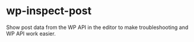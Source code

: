 # wp-inspect-post
 Show post data from the WP API in the editor to make troubleshooting and WP API work easier.
